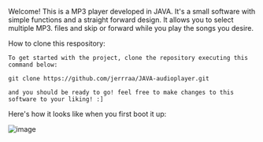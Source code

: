  Welcome! This is a MP3 player developed in JAVA. It's a small software with simple functions and a straight forward design. It allows you to select multiple MP3. files and skip or forward while you play the songs you desire.
 
 
 How to clone this respository:
    
    To get started with the project, clone the repository executing this command below:
    
    git clone https://github.com/jerrraa/JAVA-audioplayer.git

    and you should be ready to go! feel free to make changes to this software to your liking! :]

  Here's how it looks like when you first boot it up:
  
![image](https://github.com/user-attachments/assets/0cc8a31b-2c33-46ae-a362-6ff05f8d9b56)

